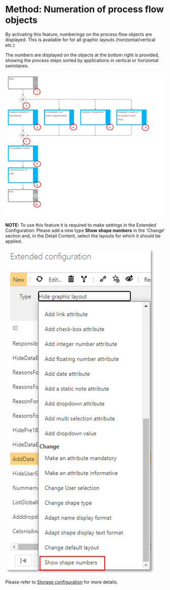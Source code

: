 # Method: Numeration of process flow objects 

By activating this feature, numberings on the process flow objects are displayed. This is available for for all graphic layouts (horizontal/vertical etc.) 

The numbers are displayed on the objects at the bottom right is provided, showing the process steps sorted by applications in vertical or horizontal swimlanes. 

![screen](../media/numeration-processflowobjects.png)

__NOTE:__ To use this feature it is required to make settings in the Extended Configuration: Please add a new type __Show shape numbers__ in the 'Change' section and, in the Detail Content, select the layouts for which it should be applied.

![screen](../media/extconfig_shape_numbers.png)

Please refer to [Storage configuration](https://docs.symbioworld.com/admin/administration/storage-configuration/storage-configuration/) for more details.